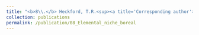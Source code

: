 ```yaml
---
title: "<b>8\\.</b> Heckford, T.R.<sup><a title='Corresponding author'>✉</a></sup>, Leroux, S.J., Vander Wal, E., <u>Rizzuto, M.</u>, Balluffi­-Fry, J., Rich­mond, I.C., Wiersma, Y.F. [*in review*] **Foliar elemental niche responses of balsam fir (<i>Abies balsamea</i>) and white birch (<i>Betula papyrifera</i>) to differing community types across geographic scales.**"
collection: publications
permalink: /publication/08_Elemental_niche_boreal
---
```

